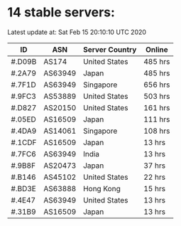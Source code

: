 # 14 stable servers:

Latest update at: Sat Feb 15 20:10:10 UTC 2020

| ID | ASN | Server Country | Online |
| -- | --- | -------------- | ------ |
| #.D09B | AS174 | United States | 485 hrs |
| #.2A79 | AS63949 | Japan | 485 hrs |
| #.7F1D | AS63949 | Singapore | 656 hrs |
| #.9FC3 | AS53889 | United States | 503 hrs |
| #.D827 | AS20150 | United States | 161 hrs |
| #.05ED | AS16509 | Japan | 111 hrs |
| #.4DA9 | AS14061 | Singapore | 108 hrs |
| #.1CDF | AS16509 | Japan | 13 hrs |
| #.7FC6 | AS63949 | India | 13 hrs |
| #.9B8F | AS20473 | Japan | 37 hrs |
| #.B146 | AS45102 | United States | 22 hrs |
| #.BD3E | AS63888 | Hong Kong | 15 hrs |
| #.4E47 | AS63949 | United States | 13 hrs |
| #.31B9 | AS16509 | Japan | 13 hrs |

